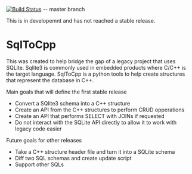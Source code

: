 [![Build Status](https://travis-ci.org/banjocat/SqlToCpp.svg?branch=master)](https://travis-ci.org/banjocat/SqlToCpp) -- master branch

This is in developemnt and has not reached a stable release.

# SqlToCpp
This was created to help bridge the gap of a legacy project that uses SQLite.
Sqlite3 is commonly used in embedded products where C/C++ is the target language.
SqlToCpp is a python tools to help create structures that represent the database in C++.

Main goals that will define the first stable release
* Convert a SQlite3 schema into a C++ structure
* Create an API from the C++ structures to perform CRUD opperations
* Create an API that performs SELECT with JOINs if requested
* Do not interact with the SQLite API directly to allow it to work with legacy code easier

Future goals for other releases
* Take a C++ structure header file and turn it into a SQLite schema
* Diff two SQL schemas and create update script
* Support other SQLs
